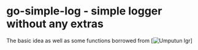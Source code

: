 # go-simple-log - simple logger without any extras

The basic idea as well as some functions borrowed from [![Umputun lgr](https://github.com/go-pkgz/lgr/)] 
